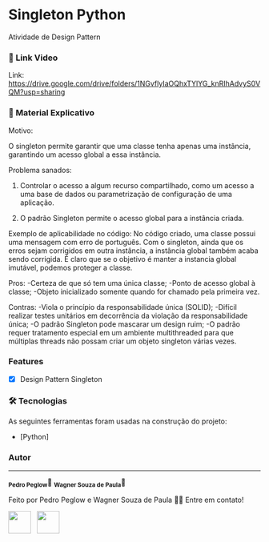 # Singleton Python

Atividade de Design Pattern

### 🎥 Link Video

Link: https://drive.google.com/drive/folders/1NGvflyIaOQhxTYlYG_knRIhAdvyS0VQM?usp=sharing

### 📄 Material Explicativo

Motivo:

O singleton permite garantir que uma classe tenha apenas uma instância, garantindo um acesso global a essa instância.

Problema sanados:
1) Controlar o acesso a algum recurso compartilhado, como um acesso a uma base de dados ou parametrização de configuração de uma aplicação.

2) O padrão Singleton permite o acesso global para a instância criada.

Exemplo de aplicabilidade no código:
No código criado, uma classe possui uma mensagem com erro de português. Com o singleton, ainda que os erros sejam corrigidos em outra instância, a instância global também acaba sendo corrigida.
É claro que se o objetivo é manter a instancia global imutável, podemos proteger a classe.

Pros:
-Certeza de que só tem uma única classe;
-Ponto de acesso global à classe;
-Objeto inicializado somente quando for chamado pela primeira vez.

Contras:
-Viola o princípio da responsabilidade única (SOLID);
-Difícil realizar testes unitários em decorrência da violação da responsabilidade única;
-O padrão Singleton pode mascarar um design ruim;
-O padrão requer tratamento especial em um ambiente multithreaded para que múltiplas threads não possam criar um objeto singleton várias vezes.


### Features

- [x] Design Pattern Singleton

### 🛠 Tecnologias

As seguintes ferramentas foram usadas na construção do projeto:

- [Python]

### Autor

---

<sub><b>Pedro Peglow</b></sub>🚀
<sub><b>Wagner Souza de Paula</b></sub>🚀

Feito por Pedro Peglow e Wagner Souza de Paula 👋🏽 Entre em contato!

<a href="https://github.com/wagnersouzadepaula"><img src="https://github.com/wagnersouzadepaula.png" width="45" height="45"></a> &nbsp;
<a href="https://github.com/pedropeglow"><img src="https://github.com/pedropeglow.png" width="45" height="45"></a> &nbsp;


